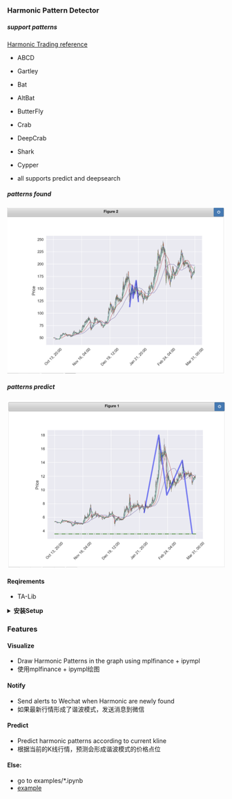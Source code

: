 ### Harmonic Pattern Detector

##### support patterns 

[Harmonic Trading reference](https://harmonicpattern.com/blog/harmonic-pattern-and-elliot-wave-theory-advanced-technique/)

+ ABCD
+ Gartley
+ Bat
+ AltBat
+ ButterFly
+ Crab
+ DeepCrab
+ Shark
+ Cypper

+ all supports predict and deepsearch

##### patterns found

![plot_0](res/plot_0.png)

##### patterns predict

![predict_0](res/predict_0.png)


#### Reqirements

+ TA-Lib

<details>

  <summary> <b>安装Setup</b>   </summary>
  <p>
  
  
  ```bash
  cd <project_dir>
  pip install -r requirements.txt
  pip install -e . # or python setup.py install
  ```
  
  </p>
</details>


###  Features

####  Visualize

+ Draw Harmonic Patterns in the graph using mplfinance + ipympl
+ 使用mplfinance + ipympl绘图

####  Notify

+ Send alerts to Wechat when Harmonic are newly found
+ 如果最新行情形成了谐波模式，发送消息到微信

####  Predict

+ Predict harmonic patterns according to current kline
+ 根据当前的K线行情，预测会形成谐波模式的价格点位


#### Else:

+ go to examples/*.ipynb
+ [example](examples/HarmoCurrent.ipynb)
